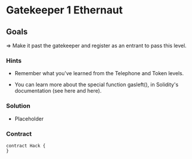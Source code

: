 # Gatekeeper 1 Ethernaut

## Goals

=> Make it past the gatekeeper and register as an entrant to pass this level.

### Hints

- Remember what you've learned from the Telephone and Token levels.

- You can learn more about the special function gasleft(), in Solidity's documentation (see here and here).

### Solution

- Placeholder

### Contract

```solidity
contract Hack {
}
```
